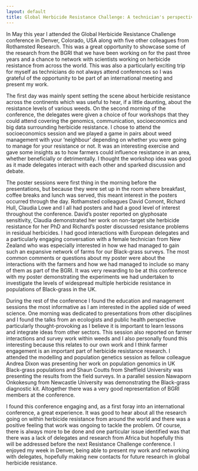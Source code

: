 ```yaml
---
layout: default
title: Global Herbicide Resistance Challenge: A technician's perspective
---
```


In May this year I attended the Global Herbicide Resistance Challenge conference in Denver, Colorado, USA along with five other colleagues from Rothamsted Research. This was a great opportunity to showcase some of the research from the BGRI that we have been working on for the past three years and a chance to network with scientists working on herbicide resistance from across the world. This was also a particularly exciting trip for myself as technicians do not always attend conferences so I was grateful of the opportunity to be part of an international meeting and present my work.

The first day was mainly spent setting the scene about herbicide resistance across the continents which was useful to hear, if a little daunting, about the resistance levels of various weeds. On the second morning of the conference, the delegates were given a choice of four workshops that they could attend covering the genomics, communication, socioeconomics and big data surrounding herbicide resistance. I chose to attend the socioeconomics session and we played a game in pairs about weed management with your ‘neighbour’ depending on whether you were going to manage for your resistance or not. It was an interesting exercise and gave some insights as to how farmers could influence resistance in an area, whether beneficially or detrimentally. I thought the workshop idea was good as it made delegates interact with each other and sparked discussion and debate.

The poster sessions were first thing in the morning before the presentations, but because they were set up in the room where breakfast, coffee breaks and lunch was served, this meant interest in the posters occurred through the day. Rothamsted colleagues David Comont, Richard Hull, Claudia Lowe and I all had posters and had a good level of interest throughout the conference. David’s poster reported on glyphosate sensitivity, Claudia demonstrated her work on non-target site herbicide resistance for her PhD and Richard’s poster discussed resistance problems in residual herbicides. I had good interactions with European delegates and a particularly engaging conversation with a female technician from New Zealand who was especially interested in how we had managed to gain such an expansive network of farms for our Black-grass surveys. The most common comments or questions about my poster were about the interactions with the farmers and how we had managed to include so many of them as part of the BGRI.  It was very rewarding to be at this conference with my poster demonstrating the experiments we had undertaken to investigate the levels of widespread multiple herbicide resistance in populations of Black-grass in the UK.

During the rest of the conference I found the education and management sessions the most informative as I am interested in the applied side of weed science. One morning was dedicated to presentations from other disciplines and I found the talks from an ecologists and public health perspective particularly thought-provoking as I believe it is important to learn lessons and integrate ideas from other sectors. This session also reported on farmer interactions and survey work within weeds and I also personally found this interesting because this relates to our own work and I think farmer engagement is an important part of herbicide resistance research. I attended the modelling and population genetics session as fellow colleague Andrea Dixon was presenting her work on population genomics in UK Black-grass populations and Shaun Coutts from Sheffield University was presenting the results from the field surveys. In a parallel session Nawaporn Onkokesung from Newcastle University was demonstrating the Black-grass diagnostic kit. Altogether there was a very good representation of BGRI members at the conference.

I found this conference engaging and, as a first foray into an international conference, a great experience. It was good to hear about all the research going on within herbicide resistance from around the world and there was a positive feeling that work was ongoing to tackle the problem. Of course, there is always more to be done and one particular issue identified was that there was a lack of delegates and research from Africa but hopefully this will be addressed before the next Resistance Challenge conference. I enjoyed my week in Denver, being able to present my work and networking with delegates, hopefully making new contacts for future research in global herbicide resistance.
<p>